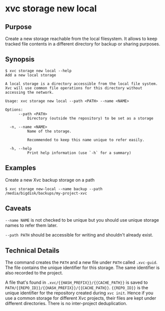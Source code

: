 # xvc storage new local

## Purpose

Create a new storage reachable from the local filesystem. 
It allows to keep tracked file contents in a different directory for backup or sharing purposes. 

## Synopsis 

```console
$ xvc storage new local --help
Add a new local storage

A local storage is a directory accessible from the local file system. Xvc will use common file operations for this directory without accessing the network.

Usage: xvc storage new local --path <PATH> --name <NAME>

Options:
      --path <PATH>
          Directory (outside the repository) to be set as a storage

  -n, --name <NAME>
          Name of the storage.
          
          Recommended to keep this name unique to refer easily.

  -h, --help
          Print help information (use `-h` for a summary)

```

## Examples

Create a new Xvc backup storage on a path

```shell
$ xvc storage new-local --name backup --path /media/bigdisk/backups/my-project-xvc
```

## Caveats

`--name NAME` is not checked to be unique but you should use unique storage names to refer them later. 

`--path PATH`  should be accessible for writing and shouldn't already exist.


## Technical Details

The command creates the `PATH` and a new file under `PATH` called `.xvc-guid`. 
The file contains the unique identifier for this storage. 
The same identifier is also recorded to the project. 

A file that's found in `.xvc/{{HASH_PREFIX}}/{{CACHE_PATH}}` is saved to `PATH/{{REPO_ID}}/{{HASH_PREFIX}}/{{CACHE_PATH}}`. 
`{{REPO_ID}}` is the unique identifier for the repository created during `xvc init`. 
Hence if you use a common storage for different Xvc projects, their files are kept under different directories. 
There is no inter-project deduplication.
